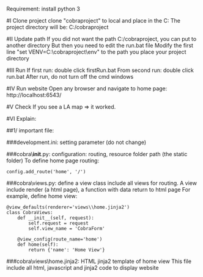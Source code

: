 Requirement: install python 3

#I Clone project
clone "cobraproject" to local and place in the C:
The project directory will be: C:/cobraproject

#II Update path
If you did not want the path C:/cobraproject, you can put to another directory
But then you need to edit the run.bat file
Modify the first line "set VENV=C:\cobraproject\env" to the path you place your project directory

#III Run
If first run: double click firstRun.bat
From second run: double click run.bat
After run, do not turn off the cmd windows

#IV Run website
Open any browser and navigate to home page:
http://localhost:6543/

#V Check
If you see a LA map => it worked.

#VI Explain:

##1/ important file:

###development.ini:
setting parameter (do not change)

###cobra\\__init__.py:
configuration: routing, resource folder path (the static folder)
To define home page routing:
```
config.add_route('home', '/')
```

###cobra\\views.py:
define a view class include all views for routing.
A view include render (a html page), a function with data return to html page
For example, define home view:
```
@view_defaults(renderer='views\\home.jinja2')
class CobraViews:
    def __init__(self, request):
        self.request = request
        self.view_name = 'CobraForm'

    @view_config(route_name='home')
    def home(self):
        return {'name': 'Home View'}
```

###cobra\\views\\home.jinja2:
HTML jinja2 template of home view
This file include all html, javascript and jinja2 code to display website
